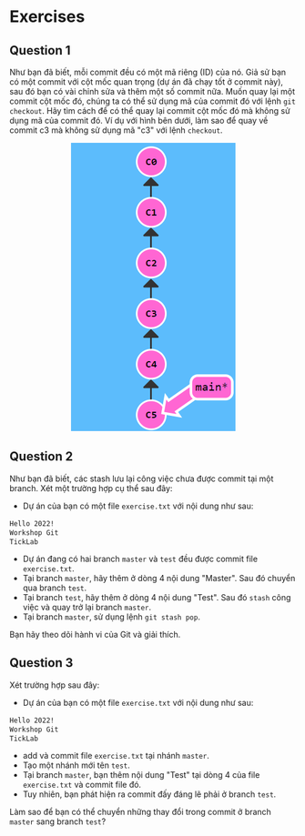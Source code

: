 # Exercises
## Question 1
Như bạn đã biết, mỗi commit đều có một mã riêng (ID) của nó. Giả sử bạn có một commit với cột mốc quan trọng (dự án đã chạy tốt ở commit này), sau đó bạn có vài chỉnh sửa và thêm một số commit nữa. Muốn quay lại một commit cột mốc đó, chúng ta có thể sử dụng mã của commit đó với lệnh `git checkout`. Hãy tìm cách để có thể quay lại commit cột mốc đó mà không sử dụng mã của commit đó. Ví dụ với hình bên dưới, làm sao để quay về commit c3 mà không sử dụng mã "c3" với lệnh `checkout`.

<p align="center">
  <img src="https://raw.githubusercontent.com/thaitran24/WorkshopExercise/master/ex1.PNG">
</p>

## Question 2
Như bạn đã biết, các stash lưu lại công việc chưa được commit tại một branch. Xét một trường hợp cụ thể sau đây:
- Dự án của bạn có một file `exercise.txt` với nội dung như sau:
```
Hello 2022!
Workshop Git
TickLab
```
- Dự án đang có hai branch `master` và `test` đều được commit file `exercise.txt`.
- Tại branch `master`, hãy thêm ở dòng 4 nội dung "Master". Sau đó chuyển qua branch `test`.
- Tại branch `test`,  hãy thêm ở dòng 4 nội dung "Test". Sau đó `stash` công việc và quay trở lại branch `master`.
- Tại branch `master`, sử dụng lệnh `git stash pop`.

Bạn hãy theo dõi hành vi của Git và giải thích.

## Question 3
Xét trường hợp sau đây:
- Dự án của bạn có một file `exercise.txt` với nội dung như sau:
```
Hello 2022!
Workshop Git
TickLab
```
- add và commit file `exercise.txt` tại nhánh `master`.
- Tạo một nhánh mới tên `test`.
- Tại branch `master`, bạn thêm nội dung "Test" tại dòng 4 của file `exercise.txt` và commit file đó.
- Tuy nhiên, bạn phát hiện ra commit đấy đáng lẽ phải ở branch `test`.

Làm sao để bạn có thể chuyển những thay đổi trong commit ở branch `master` sang branch `test`?
